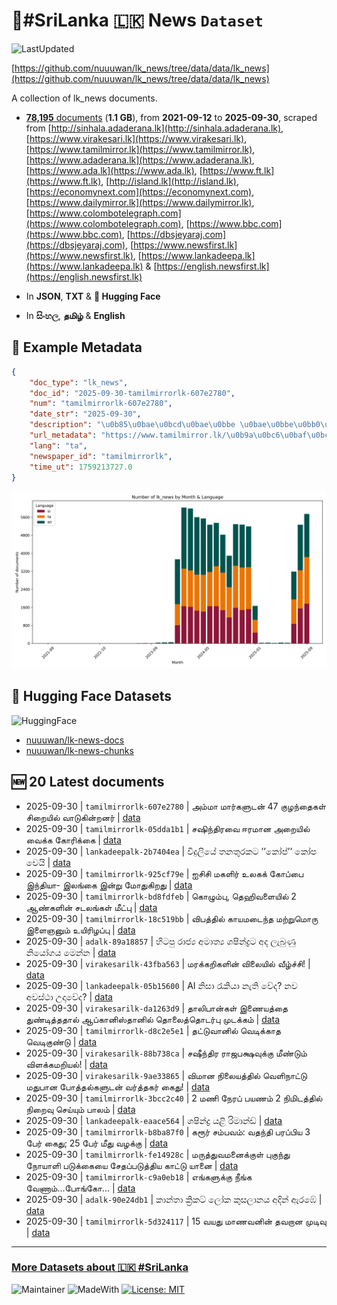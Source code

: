 # 📄#SriLanka 🇱🇰 News `Dataset`

![LastUpdated](https://img.shields.io/badge/last_updated-2025--09--30_12:24:55-green)

[https://github.com/nuuuwan/lk_news/tree/data/data/lk_news](https://github.com/nuuuwan/lk_news/tree/data/data/lk_news)

A collection of lk_news documents.

- [**78,195** documents](https://github.com/nuuuwan/lk_news/tree/data/data/lk_news) (**1.1 GB**), from **2021-09-12** to **2025-09-30**, scraped from [http://sinhala.adaderana.lk](http://sinhala.adaderana.lk), [https://www.virakesari.lk](https://www.virakesari.lk), [https://www.tamilmirror.lk](https://www.tamilmirror.lk), [https://www.adaderana.lk](https://www.adaderana.lk), [https://www.ada.lk](https://www.ada.lk), [https://www.ft.lk](https://www.ft.lk), [http://island.lk](http://island.lk), [https://economynext.com](https://economynext.com), [https://www.dailymirror.lk](https://www.dailymirror.lk), [https://www.colombotelegraph.com](https://www.colombotelegraph.com), [https://www.bbc.com](https://www.bbc.com), [https://dbsjeyaraj.com](https://dbsjeyaraj.com), [https://www.newsfirst.lk](https://www.newsfirst.lk), [https://www.lankadeepa.lk](https://www.lankadeepa.lk) & [https://english.newsfirst.lk](https://english.newsfirst.lk)

- In **JSON**, **TXT** & **🤗 Hugging Face**

- In **සිංහල**, **தமிழ்** & **English**

## 📝 Example Metadata

```json
{
    "doc_type": "lk_news",
    "doc_id": "2025-09-30-tamilmirrorlk-607e2780",
    "num": "tamilmirrorlk-607e2780",
    "date_str": "2025-09-30",
    "description": "\u0b85\u0bae\u0bcd\u0bae\u0bbe \u0bae\u0bbe\u0bb0\u0bcd\u0b95\u0bb3\u0bc1\u0b9f\u0ba9\u0bcd 47 \u0b95\u0bc1\u0bb4\u0ba8\u0bcd\u0ba4\u0bc8\u0b95\u0bb3\u0bcd \u0b9a\u0bbf\u0bb1\u0bc8\u0baf\u0bbf\u0bb2\u0bcd \u0bb5\u0bbe\u0b9f\u0bc1\u0b95\u0bbf\u0ba9\u0bcd\u0bb1\u0ba9\u0bb0\u0bcd",
    "url_metadata": "https://www.tamilmirror.lk/\u0b9a\u0bc6\u0baf\u0bcd\u0ba4\u0bbf\u0b95\u0bb3\u0bcd/\u0b85\u0bae\u0bcd\u0bae\u0bbe-\u0bae\u0bbe\u0bb0\u0bcd\u0b95\u0bb3\u0bc1\u0b9f\u0ba9\u0bcd-47-\u0b95\u0bc1\u0bb4\u0ba8\u0bcd\u0ba4\u0bc8\u0b95\u0bb3\u0bcd-\u0b9a\u0bbf\u0bb1\u0bc8\u0baf\u0bbf\u0bb2\u0bcd-\u0bb5\u0bbe\u0b9f\u0bc1\u0b95\u0bbf\u0ba9\u0bcd\u0bb1\u0ba9\u0bb0\u0bcd/175-365521",
    "lang": "ta",
    "newspaper_id": "tamilmirrorlk",
    "time_ut": 1759213727.0
}
```

![Chart](https://raw.githubusercontent.com/nuuuwan/lk_news/refs/heads/data/data/lk_news/docs_by_month_and_lang.png)

## 🤗 Hugging Face Datasets

![HuggingFace](https://img.shields.io/badge/-HuggingFace-FDEE21?style=for-the-badge&logo=HuggingFace)

- [nuuuwan/lk-news-docs](https://huggingface.co/datasets/nuuuwan/lk-news-docs)
- [nuuuwan/lk-news-chunks](https://huggingface.co/datasets/nuuuwan/lk-news-chunks)

## 🆕 20 Latest documents

- 2025-09-30 | `tamilmirrorlk-607e2780` | அம்மா மார்களுடன் 47 குழந்தைகள் சிறையில் வாடுகின்றனர் | [data](https://github.com/nuuuwan/lk_news/tree/data/data/lk_news/2020s/2025/2025-09-30-tamilmirrorlk-607e2780)
- 2025-09-30 | `tamilmirrorlk-05dda1b1` | சஷிந்திரவை ஈரமான அறையில் வைக்க கோரிக்கை | [data](https://github.com/nuuuwan/lk_news/tree/data/data/lk_news/2020s/2025/2025-09-30-tamilmirrorlk-05dda1b1)
- 2025-09-30 | `lankadeepalk-2b7404ea` | විදුලියේ තනතුරකට  ’’කෝප්’’   කෝප වෙයි | [data](https://github.com/nuuuwan/lk_news/tree/data/data/lk_news/2020s/2025/2025-09-30-lankadeepalk-2b7404ea)
- 2025-09-30 | `tamilmirrorlk-925cf79e` | ஐசிசி மகளிர் உலகக் கோப்பை   இந்தியா- இலங்கை இன்று மோதுகிறது | [data](https://github.com/nuuuwan/lk_news/tree/data/data/lk_news/2020s/2025/2025-09-30-tamilmirrorlk-925cf79e)
- 2025-09-30 | `tamilmirrorlk-bd8fdfeb` | கொழும்பு, தெஹிவளையில் 2 ஆண்களின் சடலங்கள் மீட்பு | [data](https://github.com/nuuuwan/lk_news/tree/data/data/lk_news/2020s/2025/2025-09-30-tamilmirrorlk-bd8fdfeb)
- 2025-09-30 | `tamilmirrorlk-18c519bb` | விபத்தில் காயமடைந்த மற்றுமொரு இளைஞனும் உயிரிழப்பு | [data](https://github.com/nuuuwan/lk_news/tree/data/data/lk_news/2020s/2025/2025-09-30-tamilmirrorlk-18c519bb)
- 2025-09-30 | `adalk-89a18857` | හිටපු රාජ්‍ය අමාත්‍ය ශෂින්ද්‍රට අද ලැබුණු නියෝගය මෙන්න | [data](https://github.com/nuuuwan/lk_news/tree/data/data/lk_news/2020s/2025/2025-09-30-adalk-89a18857)
- 2025-09-30 | `virakesarilk-43fba563` | மரக்கறிகளின் விலையில் வீழ்ச்சி! | [data](https://github.com/nuuuwan/lk_news/tree/data/data/lk_news/2020s/2025/2025-09-30-virakesarilk-43fba563)
- 2025-09-30 | `lankadeepalk-05b15600` | AI නිසා රැකියා නැති වේද? නව අවස්ථා උදාවේද? | [data](https://github.com/nuuuwan/lk_news/tree/data/data/lk_news/2020s/2025/2025-09-30-lankadeepalk-05b15600)
- 2025-09-30 | `virakesarilk-da1263d9` | தாலிபான்கள் இணையத்தை துண்டித்ததால் ஆப்கானிஸ்தானில் தொலைத்தொடர்பு முடக்கம் | [data](https://github.com/nuuuwan/lk_news/tree/data/data/lk_news/2020s/2025/2025-09-30-virakesarilk-da1263d9)
- 2025-09-30 | `tamilmirrorlk-d8c2e5e1` | தட்டுவானில் வெடிக்காத  வெடிகுண்டு | [data](https://github.com/nuuuwan/lk_news/tree/data/data/lk_news/2020s/2025/2025-09-30-tamilmirrorlk-d8c2e5e1)
- 2025-09-30 | `virakesarilk-88b738ca` | சஷீந்திர ராஜபக்ஷவுக்கு மீண்டும் விளக்கமறியல்! | [data](https://github.com/nuuuwan/lk_news/tree/data/data/lk_news/2020s/2025/2025-09-30-virakesarilk-88b738ca)
- 2025-09-30 | `virakesarilk-9ae33865` | விமான நிலையத்தில் வெளிநாட்டு மதுபான போத்தல்களுடன் வர்த்தகர் கைது! | [data](https://github.com/nuuuwan/lk_news/tree/data/data/lk_news/2020s/2025/2025-09-30-virakesarilk-9ae33865)
- 2025-09-30 | `tamilmirrorlk-3bcc2c40` | 2 மணி நேரப் பயணம் 2 நிமிடத்தில் நிறைவு செய்யும் பாலம் | [data](https://github.com/nuuuwan/lk_news/tree/data/data/lk_news/2020s/2025/2025-09-30-tamilmirrorlk-3bcc2c40)
- 2025-09-30 | `lankadeepalk-eaace564` | ශෂින්ද්‍ර යළි රිමාන්ඩ් | [data](https://github.com/nuuuwan/lk_news/tree/data/data/lk_news/2020s/2025/2025-09-30-lankadeepalk-eaace564)
- 2025-09-30 | `tamilmirrorlk-b8ba87f0` | கரூர் சம்பவம்: வதந்தி பரப்பிய 3 பேர் கைது; 25 பேர் மீது வழக்கு | [data](https://github.com/nuuuwan/lk_news/tree/data/data/lk_news/2020s/2025/2025-09-30-tamilmirrorlk-b8ba87f0)
- 2025-09-30 | `tamilmirrorlk-fe14928c` | மருத்துவமனைக்குள் புகுந்து நோயாளி படுக்கையை சேதப்படுத்திய காட்டு யானை | [data](https://github.com/nuuuwan/lk_news/tree/data/data/lk_news/2020s/2025/2025-09-30-tamilmirrorlk-fe14928c)
- 2025-09-30 | `tamilmirrorlk-c9a0eb18` | எங்களுக்கு நீங்க வேணாம்...போங்கோ... | [data](https://github.com/nuuuwan/lk_news/tree/data/data/lk_news/2020s/2025/2025-09-30-tamilmirrorlk-c9a0eb18)
- 2025-09-30 | `adalk-90e24db1` | කාන්තා ක්‍රිකට් ලෝක කුසලානය අදින් ඇරඹේ | [data](https://github.com/nuuuwan/lk_news/tree/data/data/lk_news/2020s/2025/2025-09-30-adalk-90e24db1)
- 2025-09-30 | `tamilmirrorlk-5d324117` | 15 வயது   மாணவனின் தவறான முடிவு | [data](https://github.com/nuuuwan/lk_news/tree/data/data/lk_news/2020s/2025/2025-09-30-tamilmirrorlk-5d324117)

---

### [More Datasets about 🇱🇰 #SriLanka](https://github.com/nuuuwan/lk_datasets)

![Maintainer](https://img.shields.io/badge/maintainer-nuuuwan-red)
![MadeWith](https://img.shields.io/badge/made_with-python-blue)
[![License: MIT](https://img.shields.io/badge/License-MIT-yellow.svg)](https://opensource.org/licenses/MIT)
